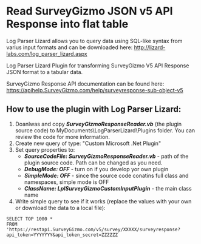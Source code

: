 # Read SurveyGizmo JSON v5 API Response into flat table

Log Parser Lizard allows you to query data using SQL-like syntax from varius input formats and can be downloaded here: http://lizard-labs.com/log_parser_lizard.aspx


Log Parser Lizard Plugin for transforming SurveyGizmo V5 API Response JSON format to a tabular data. 

SurveyGizmo Response API documentation can be found here: https://apihelp.SurveyGizmo.com/help/surveyresponse-sub-object-v5


## How to use the plugin with Log Parser Lizard:

1. Doanlwas and copy ***SurveyGizmoResponseReader.vb*** (the plugin source code) to MyDocuments\LogParserLizard\Plugins folder. You can review the code for more information.
2. Create new query of type: "Custom Microsoft .Net Plugin"
3. Set query properties to: 
	- ***SourceCodeFile: SurveyGizmoResponseReader.vb*** - path of the plugin source code. Path can be changed as you need.
	- ***DebugMode: OFF*** - turn on if you develop yor own plugin
	- ***SimpleMode: OFF*** - since the source code conatins full class and namespaces, simple mode is OFF
	- ***ClassName: LplSurveyGizmoCustomInputPlugin*** - the main class name
4. Write simple query to see if it works (replace the values with your own or download the data to a local file): 

```
SELECT TOP 1000 * 
FROM 
'https://restapi.SurveyGizmo.com/v5/survey/XXXXX/surveyresponse?api_token=YYYYYYY&api_token_secret=ZZZZZZ
```

